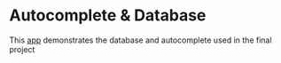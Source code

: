 # Autocomplete & Database

This [app](https://summer-three-desert.glitch.me/) demonstrates the database and autocomplete used in the final project
